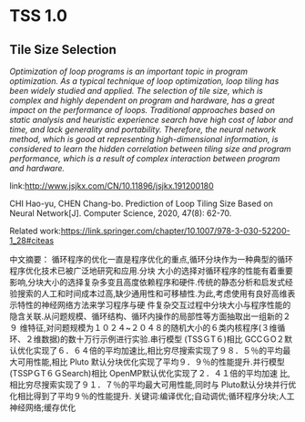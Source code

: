 # TSS 1.0
## Tile Size Selection 
*Optimization of loop programs is an important topic in program optimization. As a typical technique of loop optimization, loop tiling has been widely studied and applied. The selection of tile size, which is complex and highly dependent on program and hardware, has a great impact on the performance of loops. Traditional approaches based on static analysis and heuristic experience search have high cost of labor and time, and lack generality and portability. Therefore, the neural network method, which is good at representing high-dimensional information, is considered to learn the hidden correlation between tiling size and program performance, which is a result of complex interaction between program and hardware.*

link:http://www.jsjkx.com/CN/10.11896/jsjkx.191200180

CHI Hao-yu, CHEN Chang-bo. Prediction of Loop Tiling Size Based on Neural Network[J]. Computer Science, 2020, 47(8): 62-70.

Related work:https://link.springer.com/chapter/10.1007/978-3-030-52200-1_28#citeas

中文摘要：
    循环程序的优化一直是程序优化的重点,循环分块作为一种典型的循环程序优化技术已被广泛地研究和应用.分块 大小的选择对循环程序的性能有着重要影响,分块大小的选择复杂多变且高度依赖程序和硬件.传统的静态分析和启发式经 验搜索的人工和时间成本过高,缺少通用性和可移植性.为此,考虑使用有良好高维表示特性的神经网络方法来学习程序与硬 件复杂交互过程中分块大小与程序性能的隐含关联.从问题规模、循环结构、循环内操作的局部性等方面抽取出一组新的２９ 维特征,对问题规模为１０２４~２０４８的随机大小的６类内核程序(３维循环、２维数据)的数十万行示例进行实验.串行模型 (TSSＧT６)相比 GCCＧO２默认优化实现了６．６４倍的平均加速比,相比穷尽搜索实现了９８．５％的平均最大可用性能,相比 Pluto 默认分块优化实现了平均９．９％的性能提升.并行模型(TSSPＧT６ＧSearch)相比 OpenMP默认优化实现了２．４１倍的平均加速 比,相比穷尽搜索实现了９１．７％的平均最大可用性能,同时与 Pluto默认分块并行优化相比得到了平均９％的性能提升. 关键词:编译优化;自动调优;循环程序分块;人工神经网络;缓存优化

